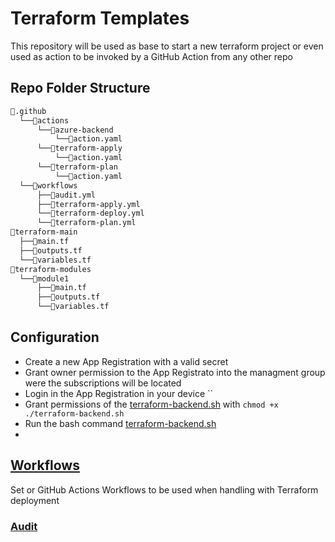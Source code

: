 # Terraform Templates
This repository will be used as base to start a new terraform project or even used as action to be invoked by a GitHub Action from any other repo

## Repo Folder Structure

```bash
📂.github
  └──📂actions
      └──📂azure-backend
          └──📜action.yaml
      └──📂terraform-apply
          └──📜action.yaml
      └──📂terraform-plan
          └──📜action.yaml
  └──📂workflows
      ├──📜audit.yml
      ├──📜terraform-apply.yml
      └──📜terraform-deploy.yml
      └──📜terraform-plan.yml
📂terraform-main
  ├──📜main.tf
  ├──📜outputs.tf
  └──📜variables.tf
📂terraform-modules
  └──📂module1
      ├──📜main.tf
      ├──📜outputs.tf
      └──📜variables.tf
```

## Configuration
- Create a new App Registration with a valid secret
- Grant owner permission to the App Registrato into the managment group were the subscriptions will be located
- Login in the App Registration in your device ``
- Grant permissions of the [terraform-backend.sh](./scripts/terraform-backend.sh) with `chmod +x ./terraform-backend.sh `
- Run the bash command [terraform-backend.sh](./scripts/terraform-backend.sh)
- 


## [Workflows](workflows)

Set or GitHub Actions Workflows to be used when handling with Terraform deployment
### [Audit](.github/workflows/audit.yml)